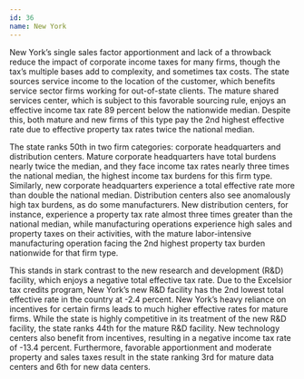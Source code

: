 ```yaml
---
id: 36
name: New York
---
```


New York’s single sales factor apportionment and lack of a throwback reduce the impact of corporate income taxes for many firms, though the tax’s multiple bases add to complexity, and sometimes tax costs. The state sources service income to the location of the customer, which benefits service sector firms working for out-of-state clients. The mature shared services center, which is subject to this favorable sourcing rule, enjoys an effective income tax rate 89 percent below the nationwide median. Despite this, both mature and new firms of this type pay the 2nd highest effective rate due to effective property tax rates twice the national median.

The state ranks 50th in two firm categories: corporate headquarters and distribution centers. Mature corporate headquarters have total burdens nearly twice the median, and they face income tax rates nearly three times the national median, the highest income tax burdens for this firm type. Similarly, new corporate headquarters experience a total effective rate more than double the national median. Distribution centers also see anomalously high tax burdens, as do some manufacturers. New distribution centers, for instance, experience a property tax rate almost three times greater than the national median, while manufacturing operations experience high sales and property taxes on their activities, with the mature labor-intensive manufacturing operation facing the 2nd highest property tax burden nationwide for that firm type.

This stands in stark contrast to the new research and development (R&D) facility, which enjoys a negative total effective tax rate. Due to the Excelsior tax credits program, New York’s new R&D facility has the 2nd lowest total effective rate in the country at -2.4 percent. New York’s heavy reliance on incentives for certain firms leads to much higher effective rates for mature firms. While the state is highly competitive in its treatment of the new R&D facility, the state ranks 44th for the mature R&D facility. New technology centers also benefit from incentives, resulting in a negative income tax rate of -13.4 percent. Furthermore, favorable apportionment and moderate property and sales taxes result in the state ranking 3rd for mature data centers and 6th for new data centers.